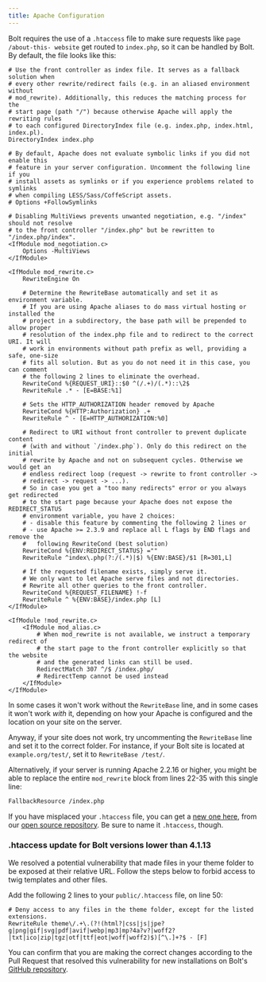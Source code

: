 ```yaml
---
title: Apache Configuration
---
```



Bolt requires the use of a `.htaccess` file to make sure requests like `page
/about-this- website` get routed to `index.php`, so it can be handled by Bolt.
By default, the file looks like this:

```
# Use the front controller as index file. It serves as a fallback solution when
# every other rewrite/redirect fails (e.g. in an aliased environment without
# mod_rewrite). Additionally, this reduces the matching process for the
# start page (path "/") because otherwise Apache will apply the rewriting rules
# to each configured DirectoryIndex file (e.g. index.php, index.html, index.pl).
DirectoryIndex index.php

# By default, Apache does not evaluate symbolic links if you did not enable this
# feature in your server configuration. Uncomment the following line if you
# install assets as symlinks or if you experience problems related to symlinks
# when compiling LESS/Sass/CoffeScript assets.
# Options +FollowSymlinks

# Disabling MultiViews prevents unwanted negotiation, e.g. "/index" should not resolve
# to the front controller "/index.php" but be rewritten to "/index.php/index".
<IfModule mod_negotiation.c>
    Options -MultiViews
</IfModule>

<IfModule mod_rewrite.c>
    RewriteEngine On

    # Determine the RewriteBase automatically and set it as environment variable.
    # If you are using Apache aliases to do mass virtual hosting or installed the
    # project in a subdirectory, the base path will be prepended to allow proper
    # resolution of the index.php file and to redirect to the correct URI. It will
    # work in environments without path prefix as well, providing a safe, one-size
    # fits all solution. But as you do not need it in this case, you can comment
    # the following 2 lines to eliminate the overhead.
    RewriteCond %{REQUEST_URI}::$0 ^(/.+)/(.*)::\2$
    RewriteRule .* - [E=BASE:%1]

    # Sets the HTTP_AUTHORIZATION header removed by Apache
    RewriteCond %{HTTP:Authorization} .+
    RewriteRule ^ - [E=HTTP_AUTHORIZATION:%0]

    # Redirect to URI without front controller to prevent duplicate content
    # (with and without `/index.php`). Only do this redirect on the initial
    # rewrite by Apache and not on subsequent cycles. Otherwise we would get an
    # endless redirect loop (request -> rewrite to front controller ->
    # redirect -> request -> ...).
    # So in case you get a "too many redirects" error or you always get redirected
    # to the start page because your Apache does not expose the REDIRECT_STATUS
    # environment variable, you have 2 choices:
    # - disable this feature by commenting the following 2 lines or
    # - use Apache >= 2.3.9 and replace all L flags by END flags and remove the
    #   following RewriteCond (best solution)
    RewriteCond %{ENV:REDIRECT_STATUS} =""
    RewriteRule ^index\.php(?:/(.*)|$) %{ENV:BASE}/$1 [R=301,L]

    # If the requested filename exists, simply serve it.
    # We only want to let Apache serve files and not directories.
    # Rewrite all other queries to the front controller.
    RewriteCond %{REQUEST_FILENAME} !-f
    RewriteRule ^ %{ENV:BASE}/index.php [L]
</IfModule>

<IfModule !mod_rewrite.c>
    <IfModule mod_alias.c>
        # When mod_rewrite is not available, we instruct a temporary redirect of
        # the start page to the front controller explicitly so that the website
        # and the generated links can still be used.
        RedirectMatch 307 ^/$ /index.php/
        # RedirectTemp cannot be used instead
    </IfModule>
</IfModule>
```

In some cases it won't work without the `RewriteBase` line, and in some cases
it won't work _with_ it, depending on how your Apache is configured and the
location on your site on the server.

Anyway, if your site does not work, try uncommenting the `RewriteBase` line and
set it to the correct folder. For instance, if your Bolt site is located at
`example.org/test/`, set it to `RewriteBase /test/`.

Alternatively, if your server is running Apache 2.2.16 or higher, you might be
able to replace the entire `mod_rewrite` block from lines 22-35 with this
single line:

```apache
FallbackResource /index.php
```

If you have misplaced your `.htaccess` file, you can get a
<a href="https://raw.githubusercontent.com/bolt/core/master/public/.htaccess"> new one here</a>, from
our <a href="https://raw.githubusercontent.com/bolt/core/master/public/.htaccess">open source repository</a>. Be sure
to name it `.htaccess`, though.

### .htaccess update for Bolt versions lower than 4.1.13

<p class="warning">We resolved a potential vulnerability that made files in your theme folder to be 
exposed at their relative URL. Follow the steps below to forbid access to twig templates and other files.</p>

Add the following 2 lines to your `public/.htaccess` file, on line 50:

```
# Deny access to any files in the theme folder, except for the listed extensions.
RewriteRule theme\/.+\.(?!(html?|css|js|jpe?g|png|gif|svg|pdf|avif|webp|mp3|mp?4a?v?|woff2?|txt|ico|zip|tgz|otf|ttf|eot|woff|woff2)$)[^\.]+?$ - [F]
```

You can confirm that you are making the correct changes according to the Pull Request that resolved this 
vulnerability for new installations on Bolt's [GitHub repository](https://github.com/bolt/core/pull/2348/files).
